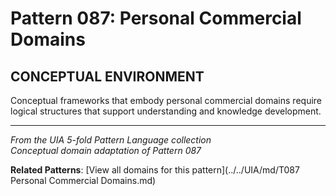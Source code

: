 # Pattern 087: Personal Commercial Domains

## CONCEPTUAL ENVIRONMENT

Conceptual frameworks that embody personal commercial domains require logical structures that support understanding and knowledge development.

---

*From the UIA 5-fold Pattern Language collection*  
*Conceptual domain adaptation of Pattern 087*

**Related Patterns**: [View all domains for this pattern](../../UIA/md/T087 Personal Commercial Domains.md)